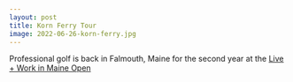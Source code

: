 ```yaml
---
layout: post
title: Korn Ferry Tour
image: 2022-06-26-korn-ferry.jpg
---
```


Professional golf is back in Falmouth, Maine for the second year at the
[Live + Work in Maine Open](https://www.pgatour.com/korn-ferry-tour/tournaments/2022/live-and-work-in-maine-open/H2022136/leaderboard)
